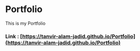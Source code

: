 # Portfolio
This is my Portfolio

### Link : [https://tanvir-alam-jadid.github.io/Portfolio](https://tanvir-alam-jadid.github.io/Portfolio)
